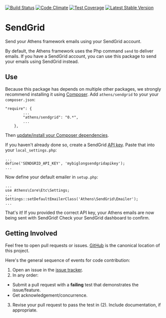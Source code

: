 [![Build Status](https://travis-ci.org/AthensFramework/sendgrid.svg)](https://travis-ci.org/AthensFramework/sendgrid)
[![Code Climate](https://codeclimate.com/github/AthensFramework/sendgrid/badges/gpa.svg)](https://codeclimate.com/github/AthensFramework/sendgrid)
[![Test Coverage](https://codeclimate.com/github/AthensFramework/sendgrid/badges/coverage.svg)](https://codeclimate.com/github/AthensFramework/sendgrid/coverage)
[![Latest Stable Version](https://poser.pugx.org/athens/sendgrid/v/stable)](https://packagist.org/packages/athens/sendgrid)

SendGrid
===============
Send your Athens framework emails using your SendGrid account.

By default, the Athens framework uses the Php command `send` to deliver emails. If you have a SendGrid account, you can use this package to send your emails using SendGrid instead.

Use
---

Because this package has depends on multiple other packages, we strongly recommend installing it using [Composer](https://www.getcomposer.org). Add `athens/sendgrid` to your your `composer.json`:

```
"require": {
        ...
        "athens/sendgrid": "0.*",
        ...
    },
```

Then [update/install your Composer dependencies](https://getcomposer.org/doc/01-basic-usage.md#installing-dependencies).

If you haven't already done so, create a SendGrid [API key](https://app.sendgrid.com/settings/api_keys). Paste that into your `local_settings.php`:

```
...
define('SENDGRID_API_KEY', 'mybiglongsendgridapikey');
...
```

Now define your default emailer in `setup.php`:

```
...
use Athens\Core\Etc\Settings;
...
Settings::setDefaultEmailerClass('Athens\SendGrid\Emailer');
...
```

That's it! If you provided the correct API key, your Athens emails are now being sent with SendGrid! Check your SendGrid dashboard to confirm.

Getting Involved
----------------

Feel free to open pull requests or issues. [GitHub](https://github.com/AthensFramework/sendgrid) is the canonical location of this project.

Here's the general sequence of events for code contribution:

1. Open an issue in the [issue tracker](https://github.com/AthensFramework/sendgrid/issues/).
2. In any order:
  * Submit a pull request with a **failing** test that demonstrates the issue/feature.
  * Get acknowledgement/concurrence.
3. Revise your pull request to pass the test in (2). Include documentation, if appropriate.
